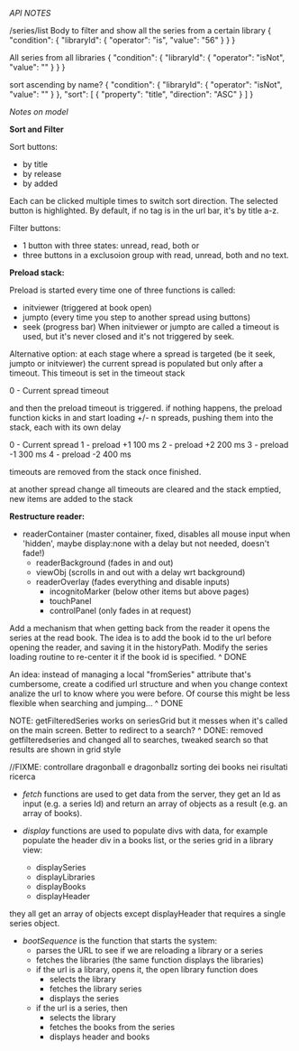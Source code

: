 *API NOTES*

/series/list
Body to filter and show all the series from a certain library
{
  "condition": {
    "libraryId": {
      "operator": "is",
      "value": "56"
    }
  }
}

All series from all libraries
{
  "condition": {
    "libraryId": {
      "operator": "isNot",
      "value": ""
    }
  }
}

sort ascending by name?
{
  "condition": {
    "libraryId": {
      "operator": "isNot",
      "value": ""
    }
  },
  "sort": [
    {
      "property": "title",
      "direction": "ASC"
    }
  ]
}


*Notes on model*

**Sort and Filter**

Sort buttons: 
- by title
- by release
- by added

Each can be clicked multiple times to switch sort direction. The selected button is highlighted. By default, if no tag is in the url bar, it's by title a-z.

Filter buttons: 
- 1 button with three states: unread, read, both
or
- three buttons in a exclusoion group with read, unread, both and no text.

**Preload stack:**

Preload is started every time one of three functions is called: 
   - initviewer (triggered at book open)
   - jumpto (every time you step to another spread using buttons)
   - seek (progress bar)
When initviewer or jumpto are called a timeout is used, but it's never closed and it's not triggered by seek. 

Alternative option:
at each stage where a spread is targeted (be it seek, jumpto or initviewer) the current spread is populated but only after a timeout. This timeout is set in the timeout stack

0 - Current spread timeout

and then the preload timeout is triggered.
if nothing happens, the preload function kicks in and start loading +/- n spreads, pushing them into the stack, each with its own delay

0 - Current spread
1 - preload +1 100 ms
2 - preload +2 200 ms
3 - preload -1 300 ms
4 - preload -2 400 ms

timeouts are removed from the stack once finished.

at another spread change all timeouts are cleared and the stack emptied, new items are added to the stack

**Restructure reader:**

- readerContainer (master container, fixed, disables all mouse input when 'hidden', maybe display:none with a delay but not needed, doesn't fade!)
	- readerBackground (fades in and out)
	- viewObj (scrolls in and out with a delay wrt background)
	- readerOverlay (fades everything and disable inputs)
		- incognitoMarker (below other items but above pages)
		- touchPanel 
		- controlPanel (only fades in at request)

Add a mechanism that when getting back from the reader it opens the series at the read book. The idea is to add the book id to the url before opening the reader, and saving it in the historyPath. Modify the series loading routine to re-center it if the book id is specified.
^ DONE

An idea: instead of managing a local "fromSeries" attribute that's cumbersome, create a codified url structure and when you change context analize the url to know where you were before. Of course this might be less flexible when searching and jumping...
^ DONE

NOTE: getFilteredSeries works on seriesGrid but it messes when it's called on the main screen. Better to redirect to a search?
^ DONE: removed getfilteredseries and changed all to searches, tweaked search so that results are shown in grid style


//FIXME: controllare dragonball e dragonballz sorting dei books nei risultati ricerca

- *fetch* functions are used to get data from the server, they get an Id as input (e.g. a series Id) and return an array of objects as a result (e.g. an array of books).

- *display* functions are used to populate divs with data, for example populate the header div in a books list, or the series grid in a library view:
	- displaySeries
	- displayLibraries
	- displayBooks
	- displayHeader

they all get an array of objects except displayHeader that requires a single series object.

- *bootSequence* is the function that starts the system:
	- parses the URL to see if we are reloading a library or a series
	- fetches the libraries (the same function displays the libraries)
	- if the url is a library, opens it, the open library function does
		- selects the library
		- fetches the library series
		- displays the series
	- if the url is a series, then
		- selects the library
		- fetches the books from the series
		- displays header and books